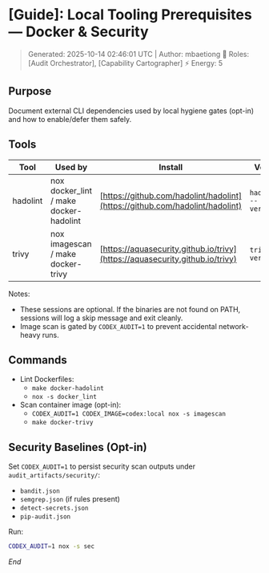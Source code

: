 # [Guide]: Local Tooling Prerequisites — Docker & Security
> Generated: 2025-10-14 02:46:01 UTC | Author: mbaetiong
🧠 Roles: [Audit Orchestrator], [Capability Cartographer] ⚡ Energy: 5

## Purpose
Document external CLI dependencies used by local hygiene gates (opt-in) and how to enable/defer them safely.

## Tools
| Tool | Used by | Install | Verify |
|------|---------|---------|--------|
| hadolint | nox docker_lint / make docker-hadolint | [https://github.com/hadolint/hadolint](https://github.com/hadolint/hadolint) | `hadolint --version` |
| trivy | nox imagescan / make docker-trivy | [https://aquasecurity.github.io/trivy](https://aquasecurity.github.io/trivy) | `trivy --version` |

Notes:
- These sessions are optional. If the binaries are not found on PATH, sessions will log a skip message and exit cleanly.
- Image scan is gated by `CODEX_AUDIT=1` to prevent accidental network-heavy runs.

## Commands
- Lint Dockerfiles:
  - `make docker-hadolint`
  - `nox -s docker_lint`
- Scan container image (opt-in):
  - `CODEX_AUDIT=1 CODEX_IMAGE=codex:local nox -s imagescan`
  - `make docker-trivy`

## Security Baselines (Opt-in)
Set `CODEX_AUDIT=1` to persist security scan outputs under `audit_artifacts/security/`:
- `bandit.json`
- `semgrep.json` (if rules present)
- `detect-secrets.json`
- `pip-audit.json`

Run:
```bash
CODEX_AUDIT=1 nox -s sec
```

*End*

